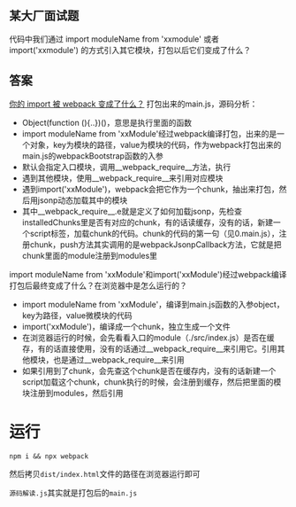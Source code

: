 <!--
 * @description: 
 * @author: xiangrong.liu
 * @Date: 2020-08-18 10:01:46
 * @LastEditors: xiangrong.liu
 * @LastEditTime: 2020-08-18 14:53:04
-->
## 某大厂面试题

代码中我们通过 import moduleName from 'xxmodule' 或者 import('xxmodule') 的方式引入其它模块，打包以后它们变成了什么？

## 答案

[你的 import 被 webpack 变成了什么？](https://juejin.im/post/6859569958742196237)
打包出来的main.js，源码分析：
- Object(function (){..})()，意思是执行里面的函数
- import moduleName from 'xxModule'经过webpack编译打包，出来的是一个对象，key为模块的路径，value为模块的代码，作为webpack打包出来的main.js的webpackBootstrap函数的入参
- 默认会指定入口模块，调用__webpack_require__方法，执行
- 遇到其他模块，使用__webpack_require__来引用对应模块
- 遇到import('xxModule')，webpack会把它作为一个chunk，抽出来打包，然后用jsonp动态加载其中的模块
- 其中__webpack_require__.e就是定义了如何加载jsonp，先检查installedChunks里是否有对应的chunk，有的话读缓存，没有的话，新建一个script标签，加载chunk的代码。chunk的代码的第一句（见0.main.js），注册chunk，push方法其实调用的是webpackJsonpCallback方法，它就是把chunk里面的module注册到modules里

import moduleName from 'xxModule'和import('xxModule')经过webpack编译打包后最终变成了什么？在浏览器中是怎么运行的？
- import moduleName from 'xxModule'，编译到main.js函数的入参object，key为路径，value微模块的代码
- import('xxModule')，编译成一个chunk，独立生成一个文件
- 在浏览器运行的时候，会先看看入口的module（./src/index.js）是否在缓存，有的话直接使用，没有的话通过__webpack_require__来引用它。引用其他模块，也是通过__webpack_require__来引用
- 如果引用到了chunk，会先查这个chunk是否在缓存内，没有的话新建一个script加载这个chunk，chunk执行的时候，会注册到缓存，然后把里面的模块注册到modules，然后引用

# 运行

```
npm i && npx webpack
```

然后拷贝`dist/index.html`文件的路径在浏览器运行即可

`源码解读.js`其实就是打包后的`main.js`